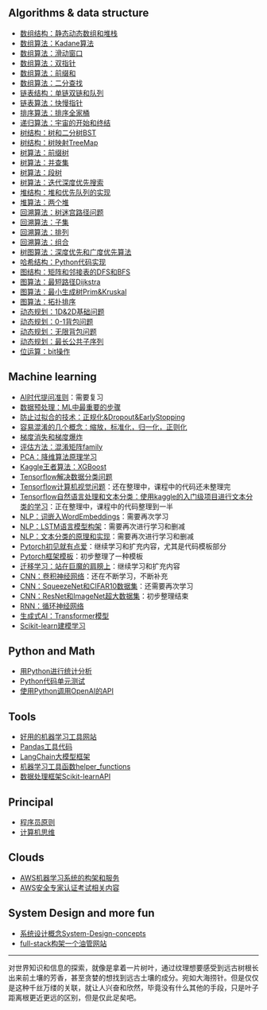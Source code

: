 ## Algorithms & data structure

- [数组结构：静态动态数组和堆栈](algo/arrays.md)
- [数组算法：Kadane算法](algo/kadane.md)
- [数组算法：滑动窗口](algo/sliding-window.md)
- [数组算法：双指针](algo/two-pointers.md)
- [数组算法：前缀和](algo/prefix-sums.md)
- [数组算法：二分查找](algo/binarysearch.md)
- [链表结构：单链双链和队列](algo/linkedlist.md)
- [链表算法：快慢指针](algo/fast-slow-pointers.md)
- [排序算法：排序全家桶](algo/sort.md)
- [递归算法：宇宙的开始和终结](algo/recursion.md)
- [树结构：树和二分树BST](algo/binarytree.md)
- [树结构：树映射TreeMap](algo/treemap.md)
- [树算法：前缀树](algo/trie.md)
- [树算法：并查集](algo/union-find.md)
- [树算法：段树](algo/segmenttree.md)
- [树算法：迭代深度优先搜索](algo/iterativedfs.md)
- [堆结构：堆和优先队列的实现](algo/heap.md)
- [堆算法：两个堆](algo/two-heaps.md)
- [回溯算法：树迷宫路径问题](algo/treemaze.md)
- [回溯算法：子集](algo/subsets.md)
- [回溯算法：排列](algo/combinations.md)
- [回溯算法：组合](algo/permutations.md)
- [树图算法：深度优先和广度优先算法](algo/dfsbfs.md)
- [哈希结构：Python代码实现](algo/hash.md)
- [图结构：矩阵和邻接表的DFS和BFS](algo/graphs.md)
- [图算法：最短路径Dijkstra](algo/dijkstra.md)
- [图算法：最小生成树Prim&Kruskal](algo/prim-kruskal.md)
- [图算法：拓扑排序](algo/toplogical-sort.md)
- [动态规划：1D&2D基础问题](algo/dp.md)
- [动态规划：0-1背包问题](algo/01knapsack.md)
- [动态规划：无限背包问题](algo/unboundedknapsack.md)
- [动态规划：最长公共子序列](algo/lcs.md)
- [位运算：bit操作](algo/bit-operations.md)

## Machine learning

- [AI时代提问准则](ml/ai-4-prompt.md)：需要复习
- [数据预处理：ML中最重要的步骤](ml/feature-engineering.md)
- [防止过拟合的技术：正规化&Dropout&EarlyStopping](ml/overfit.md)
- [容易混淆的几个概念：缩放，标准化，归一化，正则化](ml/some-confusion-words.md)
- [梯度消失和梯度爆炸](ml/gradient-problems.md)
- [评估方法：混淆矩阵family](ml/confusion-matrix.md)
- [PCA：降维算法原理学习](ml/pca.md)
- [Kaggle王者算法：XGBoost](ml/xgboost.md)
- [Tensorflow解决数据分类问题](ml/tensorflow-classification.md)
- [Tensorflow计算机视觉问题](ml/tensorflow-cv.md)：还在整理中，课程中的代码还未整理完
- [Tensorflow自然语言处理和文本分类：使用kaggle的入门级项目进行文本分类的学习](ml/tensorflow-nlp.md)：正在整理中，课程中的代码整理到一半
- [NLP：词嵌入WordEmbeddings](ml/wordembeddings.md)：需要再次学习
- [NLP：LSTM语言模型构架](ml/lstm-llm.md)：需要再次进行学习和删减
- [NLP：文本分类的原理和实现](ml/text-classification.md)：需要再次进行学习和删减
- [Pytorch初见就有点爱](ml/pytorch-firsttime.md)：继续学习和扩充内容，尤其是代码模板部分
- [Pytorch框架模板](ml/pytorch-template.md)：初步整理了一种模板
- [迁移学习：站在巨魔的肩膀上](ml/transfer-learning.md)：继续学习和扩充内容
- [CNN：卷积神经网络](ml/cnn.md)：还在不断学习，不断补充
- [CNN：SqueezeNet和CIFAR10数据集](ml/squeezenet.md)：还需要再次学习
- [CNN：ResNet和ImageNet超大数据集](ml/resnet.md)：初步整理结束
- [RNN：循环神经网络](ml/rnn.md)
- [生成式AI：Transformer模型](ml/generativeai.md)
- [Scikit-learn建模学习](ml/scikit-learn-data-modeling.md)

## Python and Math

- [用Python进行统计分析](python/statistics-with-python.md)
- [Python代码单元测试](python/codetest.md)
- [使用Python调用OpenAI的API](ml/open-ai.md)

## Tools

- [好用的机器学习工具网站](tools/tool-site-for-study.md)
- [Pandas工具代码](tools/pandas.md)
- [LangChain大模型框架](tools/langchain.md)
- [机器学习工具函数helper_functions](tools/ml-helper-functions.md)
- [数据处理框架Scikit-learnAPI](tools/feature-selection-sklearn.md)

## Principal

- [程序员原则](principals/whats-not-change.md)
- [计算机思维](principals/computeritize.md)

## Clouds
- [AWS机器学习系统的构架和服务](clouds/aws-with-ml.md)
- [AWS安全专家认证考试相关内容](clouds/aws-with-security.md)


## System Design and more fun

- [系统设计概念System-Design-concepts](morefun/system-design.md)
- [full-stack构架一个油管网站](morefun/youtube-clone.md)


---

对世界知识和信息的探索，就像是拿着一片树叶，通过纹理想要感受到远古树根长出来前土壤的芳香，甚至贪婪的想找到远古土壤的成分。宛如大海捞针。但是仅仅是这种千丝万缕的关联，就让人兴奋和欣然，毕竟没有什么其他的手段，只是叶子距离根更近更远的区别，但是仅此足矣吧。
